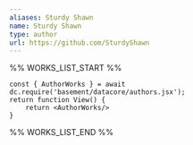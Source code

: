 ```yaml
---
aliases: Sturdy Shawn
name: Sturdy Shawn
type: author
url: https://github.com/SturdyShawn
---
```



%% WORKS_LIST_START %%

```datacorejsx
const { AuthorWorks } = await dc.require('basement/datacore/authors.jsx');
return function View() {
    return <AuthorWorks/>
}
```
%% WORKS_LIST_END %%
